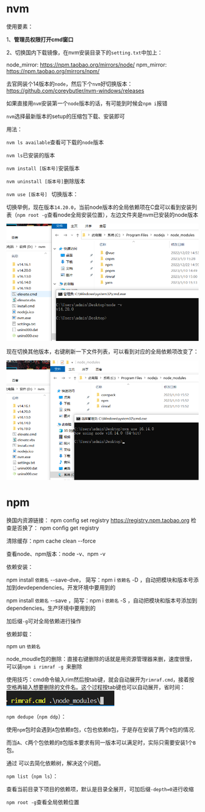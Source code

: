 # nvm

使用要素：

1、**管理员权限打开cmd窗口**

2、切换国内下载镜像，在nvm安装目录下的`setting.txt`中加上：

node_mirror: https://npm.taobao.org/mirrors/node/
npm_mirror: https://npm.taobao.org/mirrors/npm/



去官网装个14版本的`node`，然后下个`nvm`好切换版本：https://github.com/coreybutler/nvm-windows/releases

如果直接用`nvm`安装第一个`node`版本的话，有可能到时候会`npm i`报错

`nvm`选择最新版本的setup的压缩包下载、安装即可

用法：

`nvm ls available`查看可下载的`node`版本

`nvm ls`已安装的版本

`nvm install [版本号]`安装版本

`nvm uninstall [版本号]`删除版本

`nvm use [版本号] ` 切换版本：

切换举例，现在版本`14.20.0`，当前node版本的全局依赖项在C盘可以看到安装列表（`npm root -g`查看node全局安装位置），左边文件夹是nvm已安装的node版本

![image-20230110163930152](README/image-20230110163930152.png)

现在切换其他版本，右键刷新一下文件列表，可以看到对应的全局依赖项改变了：

![image-20230110164246117](README/image-20230110164246117.png)



# npm

换国内资源链接：
npm config set registry https://registry.npm.taobao.org
检查是否换了：
npm config get registry

清除缓存：npm cache clean --force



查看node、npm版本：node -v、npm -v



依赖安装：

npm install `依赖名` --save-dve， 简写：npm i `依赖名` -D ，自动把模块和版本号添加到devdependencies。开发环境中要用到的	

npm install `依赖名` --save ，简写：npm i `依赖名` -S ，自动把模块和版本号添加到dependencies。生产环境中要用到的

加后缀`-g`可对全局依赖进行操作



依赖卸载：

npm un `依赖名`

node_moudle包的删除：直接右键删除的话就是用资源管理器来删，速度很慢，可以装`npm i rimraf -g `来删除

使用技巧：cmd命令输入rim然后按tab键，就会自动展开为`rimraf.cmd`，接着按空格再输入想要删除的文件名。这个过程按tab键也可以自动展开，省时间：![image-20230110233131569](README/image-20230110233131569.png)



`npm dedupe`（`npm ddp`）：

使用`npm`包时会遇到`A`包依赖`B`包，`C`包也依赖`B`包，于是存在安装了两个`B`包的情况.

 而当`A`、`C`两个包依赖的`B`包版本要求有同一版本可以满足时，实际只需要安装1个`B`包。

通过 可以去简化依赖树，解决这个问题。



`npm list`（`npm ls`）：

查看当前目录下项目的依赖项，默认是目录全展开，可加后缀`-depth=0`进行收缩



`npm root -g`查看全局依赖位置





